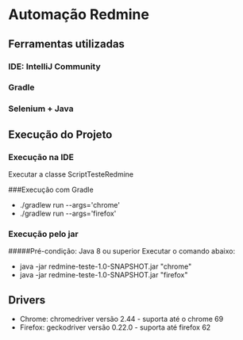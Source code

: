 # Automação Redmine

## Ferramentas utilizadas
### IDE: IntelliJ Community
### Gradle
### Selenium + Java

## Execução do Projeto
### Execução na IDE
Executar a classe ScriptTesteRedmine

###Execução com Gradle
- ./gradlew run --args='chrome'
- ./gradlew run --args='firefox'

### Execução pelo jar
#####Pré-condição: Java 8 ou superior 
Executar o comando abaixo:
- java -jar redmine-teste-1.0-SNAPSHOT.jar "chrome"
- java -jar redmine-teste-1.0-SNAPSHOT.jar "firefox"

## Drivers
- Chrome: chromedriver versão 2.44 - suporta até o chrome 69
- Firefox: geckodriver versão 0.22.0 - suporta até firefox 62
